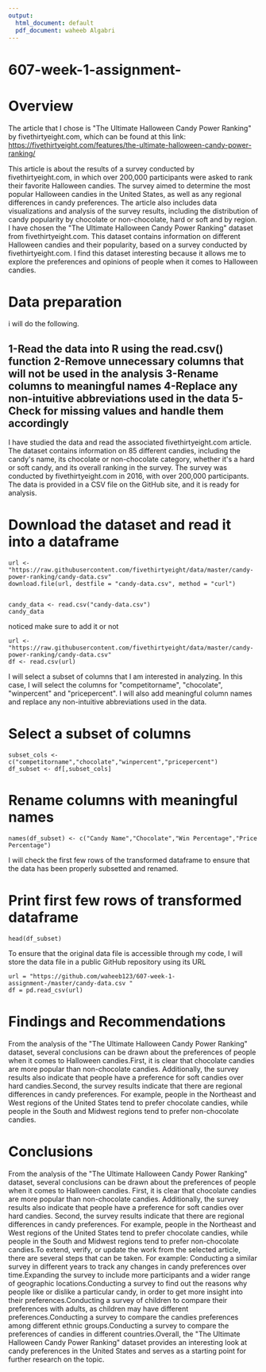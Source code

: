 ```yaml
---
output:
  html_document: default
  pdf_document: waheeb Algabri
---
```


# 607-week-1-assignment-

# Overview
The article that I chose is "The Ultimate Halloween Candy Power Ranking" by fivethirtyeight.com, which can be found at this link: https://fivethirtyeight.com/features/the-ultimate-halloween-candy-power-ranking/

This article is about the results of a survey conducted by fivethirtyeight.com, in which over 200,000 participants were asked to rank their favorite Halloween candies. The survey aimed to determine the most popular Halloween candies in the United States, as well as any regional differences in candy preferences. The article also includes data visualizations and analysis of the survey results, including the distribution of candy popularity by chocolate or non-chocolate, hard or soft and by region.
I have chosen the "The Ultimate Halloween Candy Power Ranking" dataset from fivethirtyeight.com. This dataset contains information on different Halloween candies and their popularity, based on a survey conducted by fivethirtyeight.com. I find this dataset interesting because it allows me to explore the preferences and opinions of people when it comes to Halloween candies.

# Data preparation
i will do the following.

1-Read the data into R using the read.csv() function
2-Remove unnecessary columns that will not be used in the analysis
3-Rename columns to meaningful names
4-Replace any non-intuitive abbreviations used in the data
5-Check for missing values and handle them accordingly
-------
I have studied the data and read the associated fivethirtyeight.com article. The dataset contains information on 85 different candies, including the candy's name, its chocolate or non-chocolate category, whether it's a hard or soft candy, and its overall ranking in the survey. The survey was conducted by fivethirtyeight.com in 2016, with over 200,000 participants. The data is provided in a CSV file on the GitHub site, and it is ready for analysis.

# Download the dataset and read it into a dataframe

```{r}
url <- "https://raw.githubusercontent.com/fivethirtyeight/data/master/candy-power-ranking/candy-data.csv"
download.file(url, destfile = "candy-data.csv", method = "curl")


```

```{r}
candy_data <- read.csv("candy-data.csv")
candy_data
```

noticed make sure to add it or not 

```{r}
url <- "https://raw.githubusercontent.com/fivethirtyeight/data/master/candy-power-ranking/candy-data.csv"
df <- read.csv(url)
```

I will select a subset of columns that I am interested in analyzing. In this case, I will select the columns for "competitorname", "chocolate", "winpercent" and "pricepercent". I will also add meaningful column names and replace any non-intuitive abbreviations used in the data.

# Select a subset of columns

```{r}
subset_cols <- c("competitorname","chocolate","winpercent","pricepercent")
df_subset <- df[,subset_cols]
```

# Rename columns with meaningful names


```{r}
names(df_subset) <- c("Candy Name","Chocolate","Win Percentage","Price Percentage")
```


I will check the first few rows of the transformed dataframe to ensure that the data has been properly subsetted and renamed.

# Print first few rows of transformed dataframe
```{r}
head(df_subset)
```

To ensure that the original data file is accessible through my code, I will store the data file in a public GitHub repository using its URL

```{r}
url = "https://github.com/waheeb123/607-week-1-assignment-/master/candy-data.csv "
df = pd.read_csv(url)
```


# Findings and Recommendations

From the analysis of the "The Ultimate Halloween Candy Power Ranking" dataset, several conclusions can be drawn about the preferences of people when it comes to Halloween candies.First, it is clear that chocolate candies are more popular than non-chocolate candies. Additionally, the survey results also indicate that people have a preference for soft candies over hard candies.Second, the survey results indicate that there are regional differences in candy preferences. For example, people in the Northeast and West regions of the United States tend to prefer chocolate candies, while people in the South and Midwest regions tend to prefer non-chocolate candies.

# Conclusions


From the analysis of the "The Ultimate Halloween Candy Power Ranking" dataset, several conclusions can be drawn about the preferences of people when it comes to Halloween candies. First, it is clear that chocolate candies are more popular than non-chocolate candies. Additionally, the survey results also indicate that people have a preference for soft candies over hard candies. Second, the survey results indicate that there are regional differences in candy preferences. For example, people in the Northeast and West regions of the United States tend to prefer chocolate candies, while people in the South and Midwest regions tend to prefer non-chocolate candies.To extend, verify, or update the work from the selected article, there are several steps that can be taken. For example: Conducting a similar survey in different years to track any changes in candy preferences over time.Expanding the survey to include more participants and a wider range of geographic locations.Conducting a survey to find out the reasons why people like or dislike a particular candy, in order to get more insight into their preferences.Conducting a survey of children to compare their preferences with adults, as children may have different preferences.Conducting a survey to compare the candies preferences among different ethnic groups.Conducting a survey to compare the preferences of candies in different countries.Overall, the "The Ultimate Halloween Candy Power Ranking" dataset provides an interesting look at candy preferences in the United States and serves as a starting point for further research on the topic.

